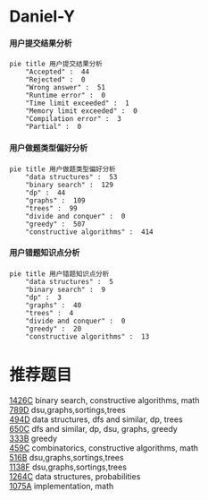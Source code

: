 # Daniel-Y

<!-- tabs:start -->



#### **用户提交结果分析**

```mermaid
pie title 用户提交结果分析
    "Accepted" :  44
    "Rejected" :  0
    "Wrong answer" :  51
    "Runtime error" :  0
    "Time limit exceeded" :  1
    "Memory limit exceeded" :  0
    "Compilation error" :  3
    "Partial" :  0
```

#### **用户做题类型偏好分析**

```mermaid
pie title 用户做题类型偏好分析
    "data structures" :  53
    "binary search" :  129
    "dp" :  44
    "graphs" :  109
    "trees" :  99
    "divide and conquer" :  0
    "greedy" :  507
    "constructive algorithms" :  414
```
#### **用户错题知识点分析**

```mermaid
pie title 用户错题知识点分析
    "data structures" :  5
    "binary search" :  9
    "dp" :  3
    "graphs" :  40
    "trees" :  4
    "divide and conquer" :  0
    "greedy" :  20
    "constructive algorithms" :  13
```



<!-- tabs:end -->
# 推荐题目
[1426C](https://codeforces.com/contest/1426/problem/C)		binary search,
                        constructive algorithms,
                        math		  
[789D](https://codeforces.com/contest/789/problem/D)		dsu,graphs,sortings,trees		  
[494D](https://codeforces.com/contest/494/problem/D)		data structures,
                        dfs and similar,
                        dp,
                        trees		  
[650C](https://codeforces.com/contest/650/problem/C)		dfs and similar,
                        dp,
                        dsu,
                        graphs,
                        greedy		  
[333B](https://codeforces.com/contest/333/problem/B)		greedy		  
[459C](https://codeforces.com/contest/459/problem/C)		combinatorics,
                        constructive algorithms,
                        math		  
[516B](https://codeforces.com/contest/516/problem/B)		dsu,graphs,sortings,trees		  
[1138F](https://codeforces.com/contest/1138/problem/F)		dsu,graphs,sortings,trees		  
[1264C](https://codeforces.com/contest/1264/problem/C)		data structures,
                        probabilities		  
[1075A](https://codeforces.com/contest/1075/problem/A)		implementation,
                        math		  

